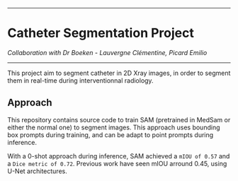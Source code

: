 ***
# Catheter Segmentation Project
*Collaboration with Dr Boeken* - 
*Lauvergne Clémentine, Picard Emilio*
***

This project aim to segment catheter in 2D Xray images, in order to segment them in real-time during interventionnal radiology.

## Approach
This repository contains source code to train SAM (pretrained in MedSam or either the normal one) to segment images.
This approach uses bounding box prompts during training, and can be adapt to point prompts during inference.

With a 0-shot approach during inference, SAM achieved a `mIOU of 0.57` and a `Dice metric of 0.72`. Previous work have seen mIOU arround 0.45, using U-Net architectures.
